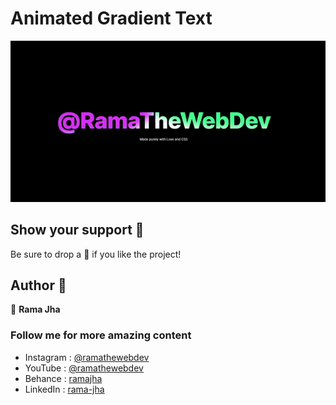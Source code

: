 # Animated Gradient Text

![Shiny Card](screenshot.gif)

## Show your support 🌈

Be sure to drop a 🌟 if you like the project!

## Author 🤗

👤 **Rama Jha**

### Follow me for more amazing content
- Instagram : [@ramathewebdev](https://instagram.com/ramathewebdev)
- YouTube : [@ramathewebdev](https://www.youtube.com/channel/UCd-3svftnRf4mtQBgf9wIZQ)
- Behance : [ramajha](https://www.behance.net/ramajha)
- LinkedIn : [rama-jha](https://www.linkedin.com/in/rama-jha/)
